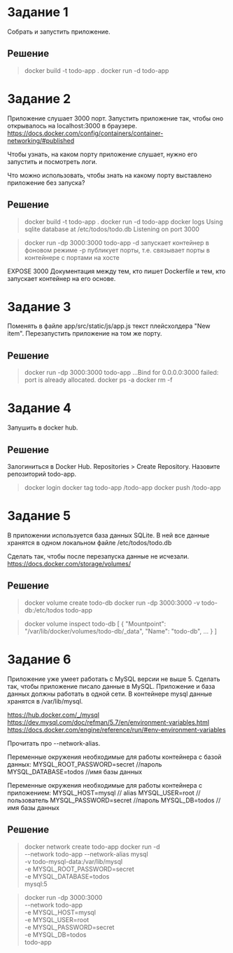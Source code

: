 # Задание 1

Собрать и запустить приложение.

## Решение
>docker build -t todo-app .
>docker run -d todo-app

# Задание 2

Приложение слушает 3000 порт.
Запустить приложение так, чтобы оно открывалось на localhost:3000 в браузере.
https://docs.docker.com/config/containers/container-networking/#published

Чтобы узнать, на каком порту приложение слушает, нужно его запустить и посмотреть логи.

Что можно использовать, чтобы знать на какому порту выставлено приложение без запуска?

## Решение
>docker build -t todo-app .
>docker run -d todo-app
>docker logs <container-id> 
Using sqlite database at /etc/todos/todo.db
Listening on port 3000

>docker run -dp 3000:3000 todo-app
-d запускает контейнер в фоновом режиме
-p публикует порты, т.е. связывает 
порты в контейнере с портами на хосте

EXPOSE 3000
Документация между тем, кто пишет Dockerfile и тем, кто запускает контейнер на его основе.

# Задание 3
Поменять в файле app/src/static/js/app.js текст плейсхолдера "New item". 
Перезапустить приложение на том же порту.

## Решение
>docker run -dp 3000:3000 todo-app
...Bind for 0.0.0.0:3000 failed: port is 
already allocated.
>docker ps -a
>docker rm -f <container-id>

# Задание 4
Запушить в docker hub.

## Решение
Залогиниться в Docker Hub.
Repositories > Create Repository.
Назовите репозиторий todo-app.
>docker login
>docker tag todo-app <username>/todo-app
>docker push <username>/todo-app

# Задание 5
В приложении используется база данных SQLite. 
В ней все данные хранятся в одном локальном файле /etc/todos/todo.db

Сделать так, чтобы после перезапуска данные не исчезали.
https://docs.docker.com/storage/volumes/

## Решение
>docker volume create todo-db
>docker run -dp 3000:3000 -v todo-db:/etc/todos todo-app

>docker volume inspect todo-db
[
    {
        "Mountpoint": "/var/lib/docker/volumes/todo-db/_data",
        "Name": "todo-db",
	…
    }
]

# Задание 6
Приложение уже умеет работать c MySQL версии не выше 5.
Сделать так, чтобы приложение писало данные в MySQL.
Приложение и база данных должны работать в одной сети.
В контейнере mysql данные хранятся в /var/lib/mysql.

https://hub.docker.com/_/mysql
https://dev.mysql.com/doc/refman/5.7/en/environment-variables.html
https://docs.docker.com/engine/reference/run/#env-environment-variables

Прочитать про --network-alias.

Переменные окружения необходимые для работы контейнера с базой данных:
MYSQL_ROOT_PASSWORD=secret //пароль
MYSQL_DATABASE=todos //имя базы данных

Переменные окружения необходимые для работы контейнера с приложением:
MYSQL_HOST=mysql // alias
MYSQL_USER=root // пользователь
MYSQL_PASSWORD=secret //пароль
MYSQL_DB=todos // имя базы данных

## Решение
>docker network create todo-app
>docker run -d \
--network todo-app --network-alias mysql \
-v todo-mysql-data:/var/lib/mysql \
-e MYSQL_ROOT_PASSWORD=secret \
-e MYSQL_DATABASE=todos \
mysql:5

>docker run -dp 3000:3000 \
--network todo-app \
-e MYSQL_HOST=mysql \
-e MYSQL_USER=root \
-e MYSQL_PASSWORD=secret \
-e MYSQL_DB=todos \
todo-app